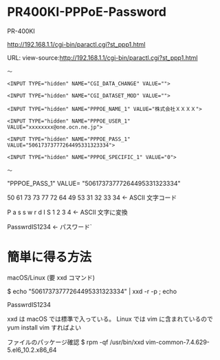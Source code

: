 # PR400KI-PPPoE-Password

PR-400KI

http://192.168.1.1/cgi-bin/paractl.cgi?st_ppp1.html

URL:
view-source:http://192.168.1.1/cgi-bin/paractl.cgi?st_ppp1.html

`〜`

`<INPUT TYPE="hidden" NAME="CGI_DATA_CHANGE" VALUE="">`

`<INPUT TYPE="hidden" NAME="CGI_DATASET_MOD" VALUE="">`

`<INPUT TYPE="hidden" NAME="PPPOE_NAME_1" VALUE="株式会社ＸＸＸＸ">`

`<INPUT TYPE="hidden" NAME="PPPOE_USER_1" VALUE="xxxxxxxx@one.ocn.ne.jp">`

`<INPUT TYPE="hidden" NAME="PPPOE_PASS_1" VALUE="50617373777264495331323334">`

`<INPUT TYPE="hidden" NAME="PPPOE_SPECIFIC_1" VALUE="0">`

`〜`

"PPPOE_PASS_1"
VALUE=
"50617373777264495331323334"


50 61 73 73 77 72 64 49 53 31 32 33 34	← ASCII 文字コード

P  a  s  s  w  r  d  I  S  1  2  3  4	← ASCII 文字に変換

PasswrdIS1234	← パスワード`


# 簡単に得る方法

macOS/Linux (要 xxd コマンド)

$ echo "50617373777264495331323334" | xxd -r -p ; echo

PasswrdIS1234

 xxd は
 macOS では標準で入っている。
 Linux では vim に含まれているので
 yum install vim
 すればよい

ファイルのパッケージ確認
$ rpm -qf /usr/bin/xxd
vim-common-7.4.629-5.el6_10.2.x86_64
